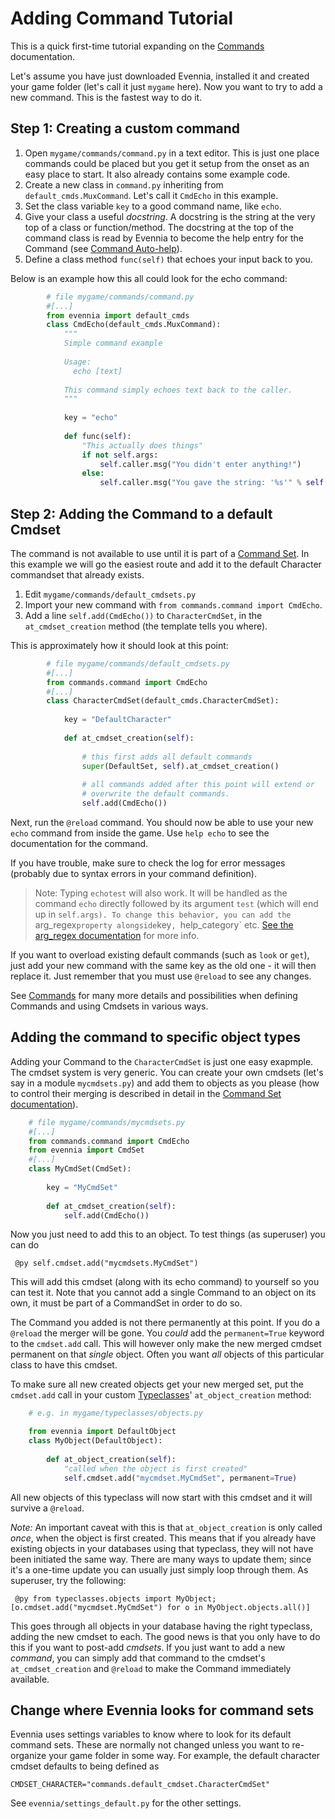 # Adding Command Tutorial

This is a quick first-time tutorial expanding on the [Commands](../../evennia_core/system/commands/Commands) documentation. 

Let's assume you have just downloaded Evennia, installed it and created your game folder (let's call
it just `mygame` here). Now you want to try to add a new command. This is the fastest way to do it. 

## Step 1: Creating a custom command

1. Open `mygame/commands/command.py` in a text editor. This is just one place commands could be placed but you get it setup from the onset as an easy place to start. It also already contains some example code.
1. Create a new class in `command.py` inheriting from `default_cmds.MuxCommand`. Let's call it
   `CmdEcho` in this example.
1. Set the class variable `key` to a good command name, like  `echo`.
1. Give your class a useful _docstring_. A docstring is the string at the very top of a class or function/method. The docstring at the top of the command class is read by Evennia to become the help entry for the Command (see
   [Command Auto-help](Help-System#command-auto-help-system)).
1. Define a class method `func(self)` that echoes your input back to you. 

Below is an example how this all could look for the echo command:

```python
        # file mygame/commands/command.py
        #[...]
        from evennia import default_cmds
        class CmdEcho(default_cmds.MuxCommand):
            """
            Simple command example
    
            Usage: 
              echo [text]
    
            This command simply echoes text back to the caller.
            """
    
            key = "echo"
    
            def func(self):
                "This actually does things" 
                if not self.args:
                    self.caller.msg("You didn't enter anything!")           
                else:
                    self.caller.msg("You gave the string: '%s'" % self.args)
```

## Step 2: Adding the Command to a default Cmdset

The command is not available to use until it is part of a [Command Set](../../evennia_core/system/commands/Command-Sets). In this
example we will go the easiest route and add it to the default Character commandset that already
exists. 

1. Edit `mygame/commands/default_cmdsets.py`
1. Import your new command with  `from commands.command import CmdEcho`.
1. Add a line `self.add(CmdEcho())` to `CharacterCmdSet`, in the `at_cmdset_creation` method (the
   template tells you where). 

This is approximately how it should look at this point:

```python
        # file mygame/commands/default_cmdsets.py
        #[...]
        from commands.command import CmdEcho
        #[...]
        class CharacterCmdSet(default_cmds.CharacterCmdSet):
        
            key = "DefaultCharacter"
    
            def at_cmdset_creation(self):
    
                # this first adds all default commands
                super(DefaultSet, self).at_cmdset_creation()
    
                # all commands added after this point will extend or 
                # overwrite the default commands.       
                self.add(CmdEcho())
```

Next, run the `@reload` command. You should now be able to use your new `echo` command from inside
the game. Use `help echo` to see the documentation for the command.

If you have trouble, make sure to check the log for error messages (probably due to syntax errors in
your command definition).

> Note: Typing `echotest` will also work. It will be handled as the command `echo` directly followed by
its argument `test` (which will end up in `self.args). To change this behavior, you can add the `arg_regex` property alongside `key`, `help_category` etc. [See the arg_regex documentation](../../evennia_core/system/commands/Commands#on-arg_regex) for more info. 

If you want to overload existing default commands (such as `look` or `get`), just add your new
command with the same key as the old one - it will then replace it. Just remember that you must use
`@reload` to see any changes. 

See [Commands](../../evennia_core/system/commands/Commands) for many more details and possibilities when defining Commands and using
Cmdsets in various ways.


## Adding the command to specific object types

Adding your Command to the `CharacterCmdSet` is just one easy exapmple. The cmdset system is very
generic. You can create your own cmdsets (let's say in a module `mycmdsets.py`) and add them to
objects as you please (how to control their merging is described in detail in the [Command Set
documentation](../../evennia_core/system/commands/Command-Sets)).

```python
    # file mygame/commands/mycmdsets.py
    #[...]
    from commands.command import CmdEcho
    from evennia import CmdSet
    #[...]
    class MyCmdSet(CmdSet):
        
        key = "MyCmdSet"
    
        def at_cmdset_creation(self):     
            self.add(CmdEcho())
```
Now you just need to add this to an object. To test things (as superuser) you can do

     @py self.cmdset.add("mycmdsets.MyCmdSet")

This will add this cmdset (along with its echo command) to yourself so you can test it. Note that
you cannot add a single Command to an object on its own, it must be part of a CommandSet in order to
do so.

The Command you added is not there permanently at this point. If you do a `@reload` the merger will
be gone. You *could* add the `permanent=True` keyword to the `cmdset.add` call. This will however
only make the new merged cmdset permanent on that *single* object. Often you want *all* objects of
this particular class to have this cmdset.

To make sure all new created objects get your new merged set, put the `cmdset.add` call in your
custom [Typeclasses](../../evennia_core/system/typeclasses/Typeclasses)' `at_object_creation` method: 

```python
    # e.g. in mygame/typeclasses/objects.py

    from evennia import DefaultObject
    class MyObject(DefaultObject):
        
        def at_object_creation(self):
            "called when the object is first created"
            self.cmdset.add("mycmdset.MyCmdSet", permanent=True)
```           

All new objects of this typeclass will now start with this cmdset and it will survive a `@reload`. 

*Note:* An important caveat with this is that `at_object_creation` is only called *once*, when the
object is first created. This means that if you already have existing objects in your databases
using that typeclass, they will not have been initiated the same way. There are many ways to update
them; since it's a one-time update you can usually just simply loop through them. As superuser, try
the following: 

     @py from typeclasses.objects import MyObject; [o.cmdset.add("mycmdset.MyCmdSet") for o in MyObject.objects.all()]

This goes through all objects in your database having the right typeclass, adding the new cmdset to
each. The good news is that you only have to do this if you want to post-add *cmdsets*. If you just
want to add a new *command*, you can simply add that command to the cmdset's `at_cmdset_creation`
and `@reload` to make the Command immediately available.

## Change where Evennia looks for command sets 

Evennia uses settings variables to know where to look for its default command sets. These are
normally not changed unless you want to re-organize your game folder in some way. For example, the
default character cmdset defaults to being defined as

    CMDSET_CHARACTER="commands.default_cmdset.CharacterCmdSet"

See `evennia/settings_default.py` for the other settings. 
